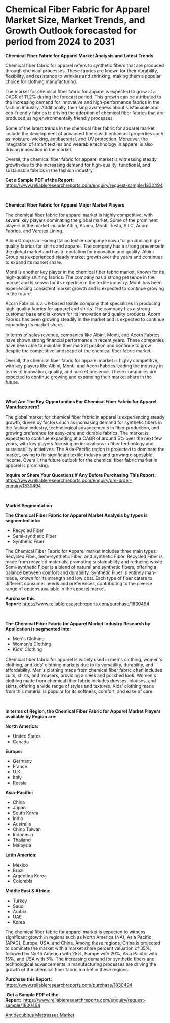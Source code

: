 <p><h1>Chemical Fiber Fabric for Apparel Market Size, Market Trends, and Growth Outlook forecasted for period from 2024 to 2031</h1></p><p><strong>Chemical Fiber Fabric for Apparel Market Analysis and Latest Trends</strong></p>
<p><p>Chemical fiber fabric for apparel refers to synthetic fibers that are produced through chemical processes. These fabrics are known for their durability, flexibility, and resistance to wrinkles and shrinking, making them a popular choice for clothing manufacturing.</p><p>The market for chemical fiber fabric for apparel is expected to grow at a CAGR of 11.2% during the forecast period. This growth can be attributed to the increasing demand for innovative and high-performance fabrics in the fashion industry. Additionally, the rising awareness about sustainable and eco-friendly fabrics is driving the adoption of chemical fiber fabrics that are produced using environmentally friendly processes.</p><p>Some of the latest trends in the chemical fiber fabric for apparel market include the development of advanced fibers with enhanced properties such as moisture-wicking, antibacterial, and UV protection. Moreover, the integration of smart textiles and wearable technology in apparel is also driving innovation in the market.</p><p>Overall, the chemical fiber fabric for apparel market is witnessing steady growth due to the increasing demand for high-quality, functional, and sustainable fabrics in the fashion industry.</p></p>
<p><strong>Get a Sample PDF of the Report:&nbsp;</strong> <a href="https://www.reliableresearchreports.com/enquiry/request-sample/1830494">https://www.reliableresearchreports.com/enquiry/request-sample/1830494</a></p>
<p>&nbsp;</p>
<p><strong>Chemical Fiber Fabric for Apparel Major Market Players</strong></p>
<p><p>The chemical fiber fabric for apparel market is highly competitive, with several key players dominating the global market. Some of the prominent players in the market include Albin, Alumo, Monti, Testa, S.I.C, Acorn Fabrics, and Veratex Lining. </p><p>Albini Group is a leading Italian textile company known for producing high-quality fabrics for shirts and apparel. The company has a strong presence in the global market and has a reputation for innovation and quality. Albini Group has experienced steady market growth over the years and continues to expand its market share.</p><p>Monti is another key player in the chemical fiber fabric market, known for its high-quality shirting fabrics. The company has a strong presence in the market and is known for its expertise in the textile industry. Monti has been experiencing consistent market growth and is expected to continue growing in the future.</p><p>Acorn Fabrics is a UK-based textile company that specializes in producing high-quality fabrics for apparel and shirts. The company has a strong customer base and is known for its innovation and quality products. Acorn Fabrics has been growing steadily in the market and is expected to continue expanding its market share.</p><p>In terms of sales revenue, companies like Albini, Monti, and Acorn Fabrics have shown strong financial performance in recent years. These companies have been able to maintain their market position and continue to grow despite the competitive landscape of the chemical fiber fabric market.</p><p>Overall, the chemical fiber fabric for apparel market is highly competitive, with key players like Albini, Monti, and Acorn Fabrics leading the industry in terms of innovation, quality, and market presence. These companies are expected to continue growing and expanding their market share in the future.</p></p>
<p>&nbsp;</p>
<p><strong>What Are The Key Opportunities For Chemical Fiber Fabric for Apparel Manufacturers?</strong></p>
<p><p>The global market for chemical fiber fabric in apparel is experiencing steady growth, driven by factors such as increasing demand for synthetic fibers in the fashion industry, technological advancements in fiber production, and growing preference for easy-care and durable fabrics. The market is expected to continue expanding at a CAGR of around 5% over the next few years, with key players focusing on innovations in fiber technology and sustainability initiatives. The Asia-Pacific region is projected to dominate the market, owing to its significant textile industry and growing disposable income. Overall, the future outlook for the chemical fiber fabric market in apparel is promising.</p></p>
<p><strong>Inquire or Share Your Questions If Any Before Purchasing This Report:</strong> <a href="https://www.reliableresearchreports.com/enquiry/pre-order-enquiry/1830494">https://www.reliableresearchreports.com/enquiry/pre-order-enquiry/1830494</a></p>
<p>&nbsp;</p>
<p><strong>Market Segmentation</strong></p>
<p><strong>The Chemical Fiber Fabric for Apparel Market Analysis by types is segmented into:</strong></p>
<p><ul><li>Recycled Fiber</li><li>Semi-synthetic Fiber</li><li>Synthetic Fiber</li></ul></p>
<p><p>The Chemical Fiber Fabric for Apparel market includes three main types: Recycled Fiber, Semi-synthetic Fiber, and Synthetic Fiber. Recycled Fiber is made from recycled materials, promoting sustainability and reducing waste. Semi-synthetic Fiber is a blend of natural and synthetic fibers, offering a balance between comfort and durability. Synthetic Fiber is entirely man-made, known for its strength and low cost. Each type of fiber caters to different consumer needs and preferences, contributing to the diverse range of options available in the apparel market.</p></p>
<p><strong>Purchase this Report:&nbsp;</strong><a href="https://www.reliableresearchreports.com/purchase/1830494">https://www.reliableresearchreports.com/purchase/1830494</a></p>
<p>&nbsp;</p>
<p><strong>The Chemical Fiber Fabric for Apparel Market Industry Research by Application is segmented into:</strong></p>
<p><ul><li>Men's Clothing</li><li>Women's Clothing</li><li>Kids' Clothing</li></ul></p>
<p><p>Chemical fiber fabric for apparel is widely used in men's clothing, women's clothing, and kids' clothing markets due to its versatility, durability, and affordability. Men's clothing made from chemical fiber fabric often includes suits, shirts, and trousers, providing a sleek and polished look. Women's clothing made from chemical fiber fabric includes dresses, blouses, and skirts, offering a wide range of styles and textures. Kids' clothing made from this material is popular for its softness, comfort, and ease of care.</p></p>
<p>&nbsp;</p>
<p><strong>In terms of Region, the Chemical Fiber Fabric for Apparel Market Players available by Region are:</strong></p>
<p>
    <p> <strong> North America: </strong>
        <ul>
            <li>United States</li>
            <li>Canada</li>
        </ul>
        </p> 
    <p> <strong> Europe: </strong>
        <ul>
            <li>Germany</li>
            <li>France</li>
            <li>U.K.</li>
            <li>Italy</li>
            <li>Russia</li>
        </ul>
        </p> 
    <p> <strong> Asia-Pacific: </strong>
        <ul>
            <li>China</li>
            <li>Japan</li>
            <li>South Korea</li>
            <li>India</li>
            <li>Australia</li>
            <li>China Taiwan</li>
            <li>Indonesia</li>
            <li>Thailand</li>
            <li>Malaysia</li>
        </ul>
        </p> 
    <p> <strong> Latin America: </strong>
        <ul>
            <li>Mexico</li>
            <li>Brazil</li>
            <li>Argentina Korea</li>
            <li>Colombia</li>
        </ul>
        </p> 
    <p> <strong> Middle East & Africa: </strong>
        <ul>
            <li>Turkey</li>
            <li>Saudi</li>
            <li>Arabia</li>
            <li>UAE</li>
            <li>Korea</li>
        </ul>
    </p>
    </p>
<p><p>The chemical fiber fabric for apparel market is expected to witness significant growth in regions such as North America (NA), Asia Pacific (APAC), Europe, USA, and China. Among these regions, China is projected to dominate the market with a market share percent valuation of 35%, followed by North America with 25%, Europe with 20%, Asia Pacific with 15%, and USA with 5%. The increasing demand for synthetic fibers and technological advancements in manufacturing processes are driving the growth of the chemical fiber fabric market in these regions.</p></p>
<p><strong>Purchase this Report: </strong><a href="https://www.reliableresearchreports.com/purchase/1830494">https://www.reliableresearchreports.com/purchase/1830494</a></p>
<p>&nbsp;<strong>Get a Sample PDF of the Report:&nbsp;&nbsp;</strong><a href="https://www.reliableresearchreports.com/enquiry/request-sample/1830494">https://www.reliableresearchreports.com/enquiry/request-sample/1830494</a></p>
<p><strong></strong></p>
<p><p><a href="https://pretty-mail-caf.notion.site/Antidecubitus-Mattresses-Market-Size-and-Growth-Market-Segmentation-Regional-and-Country-Breakdown-fc4b9f1dbf2144ad8c0398e349e2409b">Antidecubitus Mattresses Market</a></p></p>